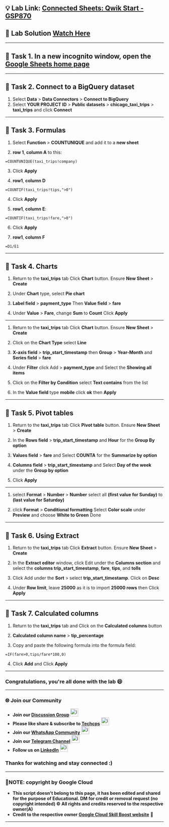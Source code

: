 
## 💡 Lab Link: [Connected Sheets: Qwik Start - GSP870](https://www.cloudskillsboost.google/focuses/18109?parent=catalog)

## 🚀 Lab Solution [Watch Here](https://youtu.be/2vwbWf4SNRc)

---

## 🚀 Task 1. In a new incognito window, open the [Google Sheets home page](https://docs.google.com/spreadsheets/)

---

## 🚨 Task 2. Connect to a BigQuery dataset

1. Select **Data** > **Data Connectors** > **Connect to BigQuery**
2. Select **YOUR PROJECT ID** > **Public datasets** > **chicago_taxi_trips** > **taxi_trips** and click **Connect**

---

## 🚨 Task 3. Formulas
1. Select **Function** > **COUNTUNIQUE** and add it to a **new sheet**

2. **row 1**, **column A** to this:
```
=COUNTUNIQUE(taxi_trips!company)
```
3. Click **Apply**

4. **row1**, **column D**
```
=COUNTIF(taxi_trips!tips,">0")
```
4. Click **Apply**

5. **row1**, **column E**:
```
=COUNTIF(taxi_trips!fare,">0")
```
6. Click **Apply**

7. **row1**, **column F**
```
=D1/E1
```
---

## 🚨 Task 4. Charts

1. Return to the **taxi_trips** tab Click **Chart** button. Ensure **New Sheet** > **Create**

2. Under **Chart** type, select **Pie chart**

3. **Label field** > **payment_type** Then **Value field** > **fare**

4. Under **Value** > **Fare**, change **Sum** to **Count** Click **Apply**

---

1. Return to the **taxi_trips** tab Click **Chart** button. Ensure **New Sheet** > **Create**

2. Click on the **Chart Type** select **Line**

3. **X-axis field** > **trip_start_timestamp** then **Group** > **Year-Month** and **Series field** > **fare**

4. Under **Filter** click Add > **payment_type** and Select the **Showing all items**

5. Click on the **Filter by Condition** select **Text contains** from the list

6. In the **Value field** type **mobile** click **ok** then **Apply**

---

## 🚨 Task 5. Pivot tables
1. Return to the **taxi_trips** tab Click **Pivot table** button. Ensure **New Sheet** > **Create** 

2. In the **Rows field** > **trip_start_timestamp** and  **Hour** for the **Group By option**

3. **Values field** > **fare** and Select **COUNTA** for the **Summarize by option**

4. **Columns field** > **trip_start_timestamp** and Select **Day of the week** under the **Group by option**

5. Click **Apply**

---

1. select **Format** > **Number** > **Number** select all **(first value for Sunday)** to **(last value for Saturday)**

2. click **Format** > **Conditional formatting** Select **Color scale** under **Preview** and choose **White to Green** Done

---

## 🚨 Task 6. Using Extract
1. Return to the **taxi_trips** tab Click **Extract** button. Ensure **New Sheet** > **Create** 

2. In the **Extract editor** window, click Edit under the **Columns section** and select the **columns trip_start_timestamp**, **fare**, **tips**, and **tolls**

3. Click Add under the **Sort** > select **trip_start_timestamp**. Click on **Desc**

4. Under **Row limit**, leave **25000** as it is to import **25000 rows** then Click **Apply**

---

## 🚨 Task 7. Calculated columns
1. Return to the **taxi_trips** tab and Click on the **Calculated columns** button

2. **Calculated column name** > **tip_percentage**

3. Copy and paste the following formula into the formula field:
```
=IF(fare>0,tips/fare*100,0)
```
4. Click **Add** and Click **Apply**

---

### Congratulations, you're all done with the lab 😄
---

### 🌐 Join our Community

- **Join our [Discussion Group](https://t.me/Techcpschat)** <img src="https://github.com/user-attachments/assets/a4a4b767-151c-461d-bca1-da6d4c0cd68a" alt="icon" width="25" height="25">
- **Please like share & subscribe to [Techcps](https://www.youtube.com/@techcps)** <img src="https://github.com/user-attachments/assets/6ee41001-c795-467c-8d96-06b56c246b9c" alt="icon" width="25" height="25">
- **Join our [WhatsApp Community](https://whatsapp.com/channel/0029Va9nne147XeIFkXYv71A)** <img src="https://github.com/user-attachments/assets/aa10b8b2-5424-40bc-8911-7969f29f6dae" alt="icon" width="25" height="25">
- **Join our [Telegram Channel](https://t.me/Techcps)** <img src="https://github.com/user-attachments/assets/a4a4b767-151c-461d-bca1-da6d4c0cd68a" alt="icon" width="25" height="25">
- **Follow us on [LinkedIn](https://www.linkedin.com/company/techcps/)** <img src="https://github.com/user-attachments/assets/b9da471b-2f46-4d39-bea9-acdb3b3a23b0" alt="icon" width="25" height="25">

### Thanks for watching and stay connected :)
---

### 🚨NOTE: copyright by Google Cloud
- **This script doesn't belong to this page, it has been edited and shared for the purpose of Educational. DM for credit or removal request (no copyright intended) © All rights and credits reserved to the respective owner(A)**
- **Credit to the respective owner [Google Cloud Skill Boost website](https://www.cloudskillsboost.google/)** 🙏

---
